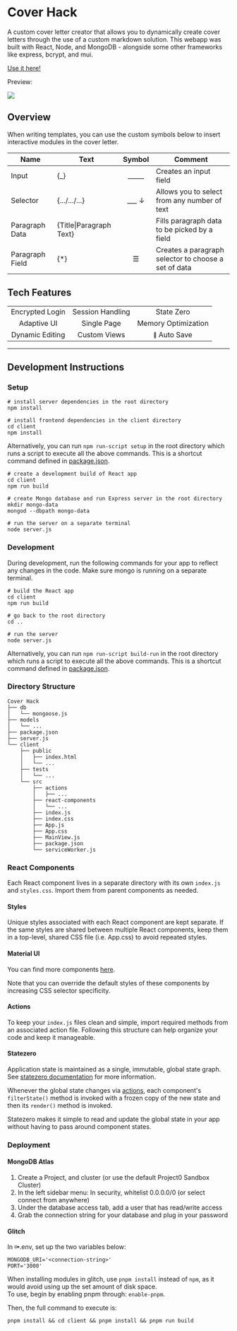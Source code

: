 # Cover Hack

A custom cover letter creator that allows you to dynamically create cover letters through the use of a custom markdown solution. This webapp was built with React, Node, and MongoDB - alongside some other frameworks like express, bcrypt, and mui. 

[Use it here!](https://cover-hack.novac.dev/)

Preview:

![](readme/preview.gif)

## Overview

When writing templates, you can use the custom symbols below to insert interactive modules in the cover letter.

Name | Text | Symbol | Comment
--- | --- | :---: | ---
Input|{_}|_____|Creates an input field
Selector|{.../.../...}|___ ↓|Allows you to select from any number of text
Paragraph Data|{Title\|Paragraph Text}| |Fills paragraph data to be picked by a field
Paragraph Field|{*}|☰|Creates a paragraph selector to choose a set of data

## Tech Features

<table style="text-align:center;">
  <tr>
    <td>Encrypted Login</td>
    <td>Session Handling</td>
    <td>State Zero</td>
  </tr>
  <tr>
    <td>Adaptive UI</td>
    <td>Single Page</td>
    <td>Memory Optimization</td>
  </tr>
  <tr>
    <td>Dynamic Editing</td>
    <td>Custom Views</td>
    <td><sub><sup>🚧</sup></sub> Auto Save</td>
  </tr>
</table>

------------------------------------------

## Development Instructions

### Setup

```
# install server dependencies in the root directory
npm install

# install frontend dependencies in the client directory
cd client
npm install
```

Alternatively, you can run `npm run-script setup` in the root directory which runs a script to execute all the above commands. This is a shortcut command defined in [package.json](package.json).

```
# create a development build of React app
cd client
npm run build

# create Mongo database and run Express server in the root directory
mkdir mongo-data
mongod --dbpath mongo-data

# run the server on a separate terminal
node server.js
```

### Development

During development, run the following commands for your app to reflect any changes in the code. Make sure mongo is running on a separate terminal.

```
# build the React app
cd client
npm run build

# go back to the root directory
cd ..

# run the server
node server.js
```

Alternatively, you can run `npm run-script build-run` in the root directory which runs a script to execute all the above commands. This is a shortcut command defined in [package.json](package.json).

### Directory Structure

```
Cover Hack
├── db
│   └── mongoose.js
├── models
│   └── ...
├── package.json
├── server.js
└── client
    ├── public
    │   ├── index.html
    │   └── ...
    ├── tests
    │   └── ...
    └── src
        ├── actions
        │   ├── ...
        ├── react-components
        │   └── ...
        ├── index.js
        ├── index.css
        ├── App.js
        ├── App.css
        ├── MainView.js
        ├── package.json
        └── serviceWorker.js
```

### React Components

Each React component lives in a separate directory with its own `index.js` and `styles.css`. Import them from parent components as needed.

#### Styles

Unique styles associated with each React component are kept separate. If the same styles are shared between multiple React components, keep them in a top-level, shared CSS file (i.e. App.css) to avoid repeated styles.

#### Material UI

You can find more components [here](https://material-ui.com/).

Note that you can override the default styles of these components by increasing CSS selector specificity.

#### Actions

To keep your `index.js` files clean and simple, import required methods from an associated action file. Following this structure can help organize your code and keep it manageable.

#### Statezero

Application state is maintained as a single, immutable, global state graph. See
[statezero documentation](https://github.com/andornaut/statezero/blob/master/README.md) for more information.

Whenever the global state changes via [actions](client/src/actions), each component's `filterState()` method is invoked with a
frozen copy of the new state and then its `render()` method is invoked.

Statezero makes it simple to read and update the global state in your app without having to pass around component states.

### Deployment

#### MongoDB Atlas
1. Create a Project, and cluster (or use the default Project0 Sandbox Cluster)
2. In the left sidebar menu: In security, whitelist 0.0.0.0/0 (or select connect from anywhere)
3. Under the database access tab, add a user that has read/write access
4. Grab the connection string for your database and plug in your password

#### Glitch
In ⚩.env, set up the two variables below:
```
MONGODB_URI='<connection-string>'
PORT='3000'
```

When installing modules in glitch, use `pnpm install` instead of `npm`, as it would avoid using up the set amount of disk space.  
To use, begin by enabling pnpm through: `enable-pnpm`.

Then, the full command to execute is:
```
pnpm install && cd client && pnpm install && pnpm run build
```